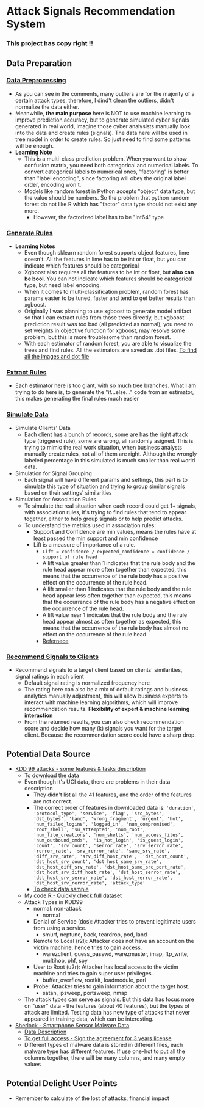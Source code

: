 # Attack Signals Recommendation System

### This project has copy right ‼️

## Data Preparation
### [Data Preprocessing][8]
* As you can see in the comments, many outliers are for the majority of a certain attack types, therefore, I dind't clean the outliers, didn't normalize the data either.
* Meanwhile, <b>the main purpose</b> here is NOT to use machine learning to improve prediction accuracy, but to generate simulated cyber signals generated in real world, imagine those cyber analysists manually look into the data and create rules (signals). The data here will be used in tree model in order to create rules. So just need to find some patterns will be enough.
* <b>Learning Note</b>
  * This is a multi-class prediction problem. When you want to show confusion matrix, you need both categorical and numerical labels. To convert categorical labels to numerical ones, "factoring" is better than "label encoding", since factoring will obey the original label order, encoding won't.
  * Models like random forest in Python accepts "object" data type, but the value should be numbers. So the problem that python random forest do not like R which has "factor" data type should not exist any more.
    * However, the factorized label has to be "int64" type
### [Generate Rules][9]
* <b>Learning Notes</b>
  * Even though sklearn random forest supports object features, lime doesn't. All the features in lime has to be int or float, but you can indicate which features should be categorical
  * Xgboost also requires all the features to be int or float, but <b>also can be bool</b>. You can not indicate which features should be categorical type, but need label encoding.
  * When it comes to multi-classification problem, random forest has params easier to be tuned, faster and tend to get better results than xgboost.
  * Originally I was planning to use xgboost to generate model artifact so that I can extract rules from those trees directly, but xgboost prediction result was too bad (all predicted as normal), you need to set weights in objective function for xgboost, may resolve some problem, but this is more troublesome than random forest.
  * With each estimator of random forest, you are able to visualize the trees and find rules. All the estimators are saved as .dot files. [To find all the images and dot file][10]
### [Extract Rules][11]
* Each estimator here is too giant, with so much tree branches. What I am trying to do here is, to generate the "if...else..." code from an estimator, this makes generating the final rules much easier
### [Simulate Data][12]
* Simulate Clients' Data
  * Each client has a bunch of records, some are has the right attack type (triggered rule), some are wrong, all randomly asigned. This is trying to mimic the real work situation, when business analysts manually create rules, not all of them are right. Although the wrongly labeled percentage in this simulated is much smaller than real world data.
* Simulation for Signal Grouping
  * Each signal will have different params and settings, this part is to simulate this type of situation and trying to group similar signals based on their settings' similarities
* Simulation for Association Rules
  * To simulate the real situation when each record could get 1+ signals, with association rules, it's trying to find rules that tend to appear together, either to help group signals or to help predict attacks. 
  * To understand the metrics used in association rules:
    * Support and Confidence are min values, means the rules have at least passed the min support and min confidence
    * Lift is a measure of importance of a rule.
      * `Lift = confidence / expected_confidence = confidence / support of rule head`
      * A lift value greater than 1 indicates that the rule body and the rule head appear more often together than expected, this means that the occurrence of the rule body has a positive effect on the occurrence of the rule head.
      * A lift smaller than 1 indicates that the rule body and the rule head appear less often together than expected, this means that the occurrence of the rule body has a negative effect on the occurrence of the rule head.
      * A lift value near 1 indicates that the rule body and the rule head appear almost as often together as expected, this means that the occurrence of the rule body has almost no effect on the occurrence of the rule head.
      * [Refernece][14]
### [Recommend Signals to Clients][13]
* Recommend signals to a target client based on clients' similarities, signal ratings in each client
  * Default signal rating is normalized frequency here
  * The rating here can also be a mix of default ratings and business analytics manually adjustment, this will allow business experts to interact with machine learning algorithms, which will improve recommendation results. <b>Flexibility of expert & machine learning interaction</b>
  * From the returned results, you can also check recommendation score and decide how many (k) signals you want for the target client. Because the recommendation score could have a sharp drop.

## Potential Data Source
* [KDD 99 attacks - some features & tasks description][1]
  * [To download the data][3]
  * Even though it's UCI data, there are problems in their data description
    * They didn't list all the 41 features, and the order of the features are not correct.
    * The correct order of features in downloaded data is: `'duration', 'protocol_type', 'service', 'flag', 'src_bytes', 'dst_bytes', 'land', 'wrong_fragment',
                   'urgent', 'hot', 'num_failed_logins', 'logged_in', 'num_compromised', 'root_shell', 'su_attempted',
                   'num_root', 'num_file_creations', 'num_shells', 'num_access_files', 'num_outbound_cmds', 
                    'is_hot_login', 'is_guest_login', 'count', 'srv_count', 'serror_rate', 'srv_serror_rate',
                    'rerror_rate', 'srv_rerror_rate', 'same_srv_rate', 'diff_srv_rate', 'srv_diff_host_rate', 
                  'dst_host_count', 'dst_host_srv_count', 'dst_host_same_srv_rate', 'dst_host_diff_srv_rate',
                  'dst_host_same_src_port_rate', 'dst_host_srv_diff_host_rate', 'dst_host_serror_rate',
                  'dst_host_srv_serror_rate', 'dst_host_rerror_rate', 'dst_host_srv_rerror_rate', 'attack_type'`
     * [To check data sample][7]
  * [My code R - Quickly check full dataset][2]
  * Attack Types in KDD99
    * normal: non-attack
      * normal
    * Denial of Service (dos): Attacker tries to prevent legitimate users from using a service.
      * smurf, neptune, back, teardrop, pod, land
    * Remote to Local (r2l): Attacker does not have an account on the victim machine, hence tries to gain access.
      * warezclient, guess_passwd, warezmaster, imap, ftp_write, multihop, phf, spy
    * User to Root (u2r): Attacker has local access to the victim machine and tries to gain super user privileges.
      * buffer_overflow, rootkit, loadmodule, perl
    * Probe: Attacker tries to gain information about the target host.
      * satan, ipsweep, portsweep, nmap
  * The attack types can serve as signals. But this data has focus more on "user" data - the features (about 40 features), but the types of attack are limited. Testing data has new type of attacks that never appeared in training data, which can be interesting.
* [Sherlock - Smartphone Sensor Malware Data][4]
  * [Data Description][5]
  * [To get full access - Sign the agreement for 3 years license][6]
  * Different types of malware data is stored in different files, each malware type has different features. If use one-hot to put all the columns together, there will be many columns, and many empty values
  

## Potential Delight User Points
* Remember to calculate of the lost of attacks, financial impact



[1]:http://kdd.ics.uci.edu/databases/kddcup99/task.html
[2]:https://github.com/hanhanwu/Hanhan_Break_the_Limits/blob/master/attack_signals_recommendation_system/Data_Sources/kdd99_data_check.R
[3]:http://kdd.ics.uci.edu/databases/kddcup99/kddcup99.html
[4]:http://bigdata.ise.bgu.ac.il/sherlock/index.html#/
[5]:http://bigdata.ise.bgu.ac.il/sherlock/index.html#/dataset
[6]:http://bigdata.ise.bgu.ac.il/sherlock/index.html#/download
[7]:https://datahub.io/machine-learning/kddcup99#resource-kddcup99_zip
[8]:https://github.com/hanhanwu/Hanhan_Break_the_Limits/blob/master/attack_signals_recommendation_system/data_preprocessing.ipynb
[9]:https://github.com/hanhanwu/Hanhan_Break_the_Limits/blob/master/attack_signals_recommendation_system/generate_rules.ipynb
[10]:https://github.com/hanhanwu/Hanhan_Break_the_Limits/tree/master/attack_signals_recommendation_system/images
[11]:https://github.com/hanhanwu/Hanhan_Break_the_Limits/blob/master/attack_signals_recommendation_system/extract_rules.ipynb
[12]:https://github.com/hanhanwu/Hanhan_Break_the_Limits/blob/master/attack_signals_recommendation_system/simulate_data.ipynb
[13]:https://github.com/hanhanwu/Hanhan_Break_the_Limits/blob/master/attack_signals_recommendation_system/recommend_signals2clients.ipynb
[14]:https://www.ibm.com/support/knowledgecenter/SSEPGG_10.1.0/com.ibm.im.model.doc/c_lift_in_an_association_rule.html
